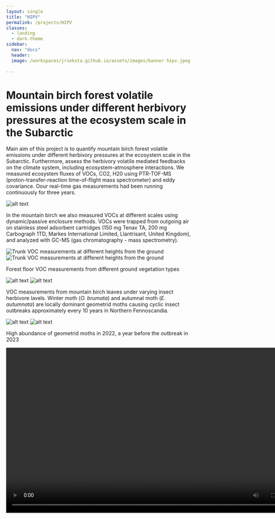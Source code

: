 ```yaml
---
layout: single
title: "HIPV"
permalink: /projects/HIPV
classes:
  - landing
  - dark-theme
sidebar:
  nav: "docs"
  header:
  image: /workspaces/jrieksta.github.io/assets/images/banner hipv.jpeg
  
---
```


# Mountain birch forest volatile emissions under different herbivory pressures at the ecosystem scale in the Subarctic

Main aim of this project is to quantify mountain birch forest volatile emissions under different herbivory pressures at the ecosystem scale in the Subarctic. Furthermore, assess the herbivory volatile mediated feedbacks on the climate system, including ecosystem-atmosphere interactions. We measured ecosystem fluxes of VOCs, CO2, H20 using 
PTR-TOF-MS (proton-transfer-reaction time-of-flight mass spectrometer) and eddy covariance. Oour real-time gas measurements had been running continuously for three years. 

![alt text](/assets/images/hipv1.png)
 
In the mountain birch we also measured VOCs at different scales using dynamic/passive enclosure methods. VOCs were trapped from outgoing air on stainless steel adsorbent cartridges (150 mg Tenax TA, 200 mg Carbograph 1TD, Markes International Limited, Llantrisant, United Kingdom), and analyzed with GC-MS (gas chromatography - mass spectrometry). 

![Trunk VOC measurements at different heights from the ground](/assets/images/trunk.jpeg)
![Trunk VOC measurements at different heights from the ground](/assets/images/trunk2.jpeg)

Forest floor VOC measurements from different ground vegetation types 

![alt text](</assets/images/chamber 1.jpeg>)
![alt text](/assets/images/chamber2.jpeg)

VOC measurements from mountain birch leaves under varying insect herbivore lavels. Winter moth (*O. brumata*) and autumnal moth (*E. autumnata*) are locally dominant geometrid moths causing cyclic insect outbreaks approximately every 10 years in Northern Fennoscandia. 

![alt text](../../assets/images/leaf3.jpeg)
![alt text](../../assets/images/leaf4.jpeg)

High abundance of geometrid moths in 2022, a year before the outbreak in 2023

<video width="800" height="450" controls>
  <source src="/assets/images/2022-10-03 14.34.55.mp4" type="video/mp4">
  Your browser does not support the video tag.
</video>

